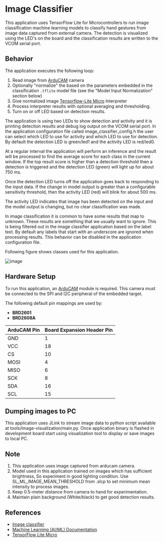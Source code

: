 # Image Classifier

This application uses TensorFlow Lite for Microcontrollers to run image
classification machine learning models to classify hand gestures from image data
captured from external camera. The detection is visualized using the LED's on the
board and the classification results are written to the VCOM serial port.

## Behavior

The application executes the following loop:

1. Read image from [ArduCAM](https://www.arducam.com/product/arducam-2mp-spi-camera-b0067-arduino/) camera
2. Optionally "normalize" the based on the parameters embedded in the classification `.tflite` model file (see the "Model Input Normalization" section below)
3. Give normalized image [Tensorflow-Lite Micro](https://github.com/tensorflow/tflite-micro) Interpreter
4. Process interpreter results with optional averaging and thresholding.
5. Turn on or off LED based on detection results.

The application is using two LEDs to show detection and activity and it is
printing detection results and debug log output on the VCOM serial port. In the
application configuration file called image_classifier_config.h the user can
select which LED to use for activity and which LED to use for detection. By
default the detection LED is green/led1 and the activity LED is red/led0.

At a regular interval the application will perform an inference and the result
will be processed to find the average score for each class in the current
window. If the top result score is higher than a detection threshold then a
detection is triggered and the detection LED (green) will light up for about 750
ms.

Once the detection LED turns off the application goes back to responding to the
input data. If the change in model output is greater than a configurable
sensitivity threshold, then the activity LED (red) will blink for about 500 ms.

The activity LED indicates that image has been detected on the input and the
model output is changing, but no clear classification was made.

In image classification it is common to have some results that map to unknown.
These results are something that we usually want to ignore. This is
being filtered out in the image classifier application based on the label text.
By default any labels that start with an underscore are ignored when processing
results. This behavior can be disabled in the application configuration file.

Following figure shows classes used for this application.

![image](rock_paper_scissors_overview.png)

## Hardware Setup

To run this application, an [ArduCAM](https://www.arducam.com/product/arducam-2mp-spi-camera-b0067-arduino/) module is required.
This camera must be connected to the SPI and I2C peripheral of the embedded target.

The following default pin mappings are used by:

- **BRD2601**
- **BRD2608A**

| ArduCAM Pin | Board Expansion Header Pin |
| ----------- | -------------------------- |
| GND         | 1                          |
| VCC         | 18                         |
| CS          | 10                         |
| MOSI        | 4                          |
| MISO        | 6                          |
| SCK         | 8                          |
| SDA         | 16                         |
| SCL         | 15                         |

## Dumping images to PC

This application uses JLink to stream image data to python script available at tools/image-visualization/main.py. Once application binary is flashed in development board start using visualization tool to display or save images to local PC.

## Note

1. This application uses image captured from arducam camera.
2. Model used in this application trained on images which has sufficient brightness, So experiment in good lighting condition. Use SL_ML_IMAGE_MEAN_THRESHOLD from .slcp to set minimum mean intensity to process images.
3. Keep 0.5-meter distance from camera to hand for experimentation.
4. Maintain plain background (White/black) to get good detection results.

## References

- [Image classifier](https://docs.silabs.com/machine-learning/latest/aiml-sample-apps/)
- [Machine Learning (AI/ML) Documentation](https://docs.silabs.com/machine-learning/latest/aiml-developing-with)
- [TensorFlow Lite Micro](https://www.tensorflow.org/lite/microcontrollers)
